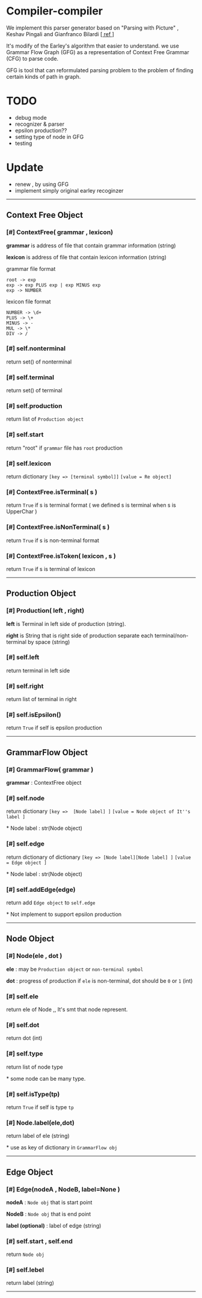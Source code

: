 # Compiler-compiler #

We implement this parser generator based on "Parsing with Picture" , Keshav Pingali and Gianfranco Bilardi
[[ ref ]](http://apps.cs.utexas.edu/tech_reports/reports/tr/TR-2102.pdf)

It's modify of the Earley's algorithm that easier to understand. we use Grammar Flow Graph (GFG) as a representation of Context Free Grammar (CFG) to parse code.

GFG is tool that can reformulated parsing problem to the problem of finding certain kinds of path in graph.


# TODO #
* debug mode
* recognizer & parser
* epsilon production??
* setting type of node in GFG
* testing 

# Update #
* renew , by using GFG
* implement simply original earley recoginzer

* * * 

## Context Free Object ##

### [#] ContextFree( grammar , lexicon) ###

**grammar** is address of file that contain grammar information (string)

**lexicon** is address of file that contain lexicon information (string)

grammar file format
``````````````````
root -> exp
exp -> exp PLUS exp | exp MINUS exp
exp -> NUMBER
``````````````````

lexicon file format
``````````````````
NUMBER -> \d+
PLUS -> \+
MINUS -> -
MUL -> \*
DIV -> /
``````````````````

### [#] self.nonterminal ###
return set() of nonterminal 

### [#] self.terminal ###
return set() of terminal 

### [#] self.production ###
return list of `Production object`

### [#] self.start ###
return "root" if `grammar` file has `root` production

### [#] self.lexicon ###
return dictionary `[key => [terminal symbol]]` `[value = Re object]`

### [#] ContextFree.isTerminal( s ) ###
return `True` if s is terminal format ( we defined s is terminal when s is UpperChar )

### [#] ContextFree.isNonTerminal( s ) ###
return `True` if s is non-terminal format 

### [#] ContextFree.isToken( lexicon , s ) ###
return `True` if s is terminal of lexicon


* * *

## Production Object ##

### [#] Production( left , right) ###

**left** is Terminal in left side of production (string).

**right** is String that is right side of production separate each terminal/non-terminal by space  (string)

### [#] self.left ###
return terminal in left side

### [#] self.right ###
return list of terminal in right

### [#] self.isEpsilon() ###
return `True` if self is epsilon production

* * *

## GrammarFlow Object ##

### [#] GrammarFlow( grammar ) ###

**grammar** : ContextFree object

### [#] self.node ###
return dictionary `[key =>  [Node label] ]` `[value = Node object of It''s label ]`

\* Node label : str(Node object)

### [#] self.edge ###
return dictionary of dictionary `[key => [Node label][Node label] ]` `[value = Edge object ]`

\* Node label : str(Node object)

### [#] self.addEdge(edge) ###
return add `Edge object` to `self.edge`


\* Not implement to support epsilon production 

* * *

## Node Object ##

### [#] Node(ele , dot ) ###

**ele** : may be `Production object` or `non-terminal symbol`

**dot** : progress of production if `ele` is non-terminal, dot should be `0` or `1` (int)

### [#] self.ele ###
return ele of Node ,, It's smt that node represent.

### [#] self.dot ###
return dot (int)

### [#] self.type ###
return list of node type 

\* some node can be many type.

### [#] self.isType(tp) ###
return `True` if self is type `tp`

### [#] Node.label(ele,dot) ###
return label of ele (string) 

\* use as key of dictionary in `GrammarFlow obj`


* * *

## Edge Object ##

### [#] Edge(nodeA , NodeB, label=None ) ###

**nodeA** : `Node obj` that is start point

**NodeB** : `Node obj` that is end point

**label (optional)** : label of edge (string)

### [#] self.start , self.end ###
return `Node obj`

### [#] self.lebel ###
return label (string)

* * *
